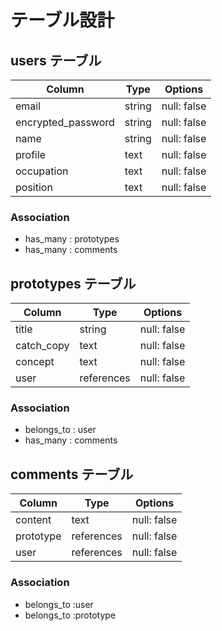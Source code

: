 # テーブル設計

## users テーブル

| Column             | Type   | Options     |
| ------------------ | ------ | ----------- |
| email              | string | null: false |
| encrypted_password | string | null: false |
| name               | string | null: false |
| profile            | text   | null: false |
| occupation         | text   | null: false |
| position           | text   | null: false |

### Association
- has_many : prototypes
- has_many : comments



## prototypes テーブル

| Column      | Type       | Options     |
| ----------- | ---------- | ----------- |
| title       | string     | null: false |
| catch_copy  | text       | null: false |
| concept     | text       | null: false |
| user        | references | null: false |

### Association
- belongs_to :  user
- has_many   :  comments



## comments テーブル

| Column   | Type       | Options     |
| -------- | ---------- | ----------- |
| content  | text       | null: false |
| prototype| references | null: false |
| user     | references | null: false |

### Association
- belongs_to :user
- belongs_to :prototype

